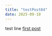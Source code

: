 ```yaml
---
title: "testPost04"
date: 2025-09-10
---
```


test line
[first post](https://richdrob.github.io/DCO-testPages01/2025/09/07/testPost01.html)
